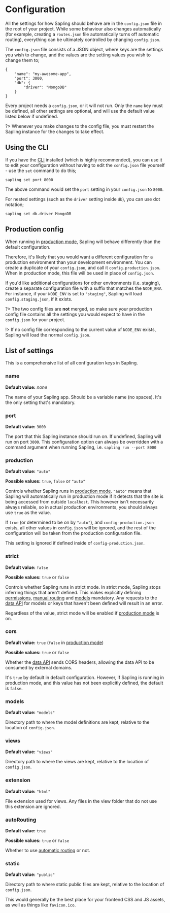 # Configuration

All the settings for how Sapling should behave are in the `config.json` file in the root of your project.  While some behaviour also changes automatically (for example, creating a `routes.json` file automatically turns off automatic routing), everything can be ultimately controlled by changing `config.json`.

The `config.json` file consists of a JSON object, where keys are the settings you wish to change, and the values are the setting values you wish to change them to;

    {
        "name": "my-awesome-app",
        "port": 3000,
        "db": {
            "driver": "MongoDB"
        }
    }

Every project needs a `config.json`, or it will not run.  Only the `name` key must be defined, all other settings are optional, and will use the default value listed below if undefined.

?> Whenever you make changes to the config file, you must restart the Sapling instance for the changes to take effect.


## Using the CLI

If you have the [CLI](/cli) installed (which is highly recommended), you can use it to edit your configuration without having to edit the `config.json` file yourself - use the `set` command to do this;

    sapling set port 8000

The above command would set the `port` setting in your `config.json` to `8000`.

For nested settings (such as the `driver` setting inside `db`), you can use dot notation;

    sapling set db.driver MongoDB


## Production config

When running in [production mode](/production), Sapling will behave differently than the default configuration.

Therefore, it's likely that you would want a different configuration for a production environment than your development environment.  You can create a duplicate of your `config.json`, and call it `config.production.json`.  When in production mode, this file will be used in place of `config.json`.

If you'd like additional configurations for other environments (i.e. staging), create a separate configuration file with a suffix that matches the `NODE_ENV`.  For instance, if your `NODE_ENV` is set to `"staging"`, Sapling will load `config.staging.json`, if it exists.

?> The two config files are **not** merged, so make sure your production config file contains all the settings you would expect to have in the `config.json` for your project.

!> If no config file corresponding to the current value of `NODE_ENV` exists, Sapling will load the normal `config.json`.


## List of settings

This is a comprehensive list of all configuration keys in Sapling.


### name

**Default value:** _none_

The name of your Sapling app.  Should be a variable name (no spaces).  It's the only setting that's mandatory.


### port

**Default value:** `3000`

The port that this Sapling instance should run on.  If undefined, Sapling will run on port `3000`.  This configuration option can always be overridden with a command argument when running Sapling, i.e. `sapling run --port 8000`


### production

**Default value:** `"auto"`

**Possible values:** `true`, `false` or `"auto"`

Controls whether Sapling runs in [production mode](/production).  `"auto"` means that Sapling will automatically run in production mode if it detects that the site is being accessed from outside `localhost`.  This however isn't necessarily always reliable, so in actual production environments, you should always use `true` as the value.

If `true` (or determined to be on by `"auto"`), and `config-production.json` exists, all other values in `config.json` will be ignored, and the rest of the configuration will be taken from the production configuration file.

This setting is ignored if defined inside of `config-production.json`.


### strict

**Default value:** `false`

**Possible values:** `true` or `false`

Controls whether Sapling runs in strict mode.  In strict mode, Sapling stops inferring things that aren't defined.  This makes explicitly defining [permissions](/permissions), [manual routing](/routes) and [models](/models) mandatory.  Any requests to the [data API](/data) for models or keys that haven't been defined will result in an error.

Regardless of the value, strict mode will be enabled if [production mode](/production) is on.


### cors

**Default value:** `true` (`false` in [production mode](/production))

**Possible values:** `true` or `false`

Whether the [data API](/data) sends CORS headers, allowing the data API to be consumed by external domains.

It's `true` by default in default configuration.  However, if Sapling is running in production mode, and this value has not been explicitly defined, the default is `false`.


### models

**Default value:** `"models"`

Directory path to where the model definitions are kept, relative to the location of `config.json`.


### views

**Default value:** `"views"`

Directory path to where the views are kept, relative to the location of `config.json`.


### extension

**Default value:** `"html"`

File extension used for views.  Any files in the view folder that do not use this extension are ignored.


### autoRouting

**Default value:** `true`

**Possible values:** `true` or `false`

Whether to use [automatic routing](/routes#automatic-routing) or not.


### static

**Default value:** `"public"`

Directory path to where static public files are kept, relative to the location of `config.json`.

This would generally be the best place for your frontend CSS and JS assets, as well as things like `favicon.ico`.
